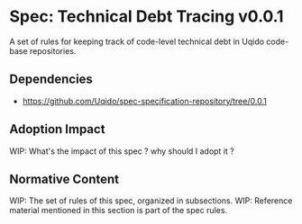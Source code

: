 # Spec: Technical Debt Tracing v0.0.1

A set of rules for keeping track of code-level technical debt in Uqido code-base repositories.

## Dependencies

- https://github.com/Uqido/spec-specification-repository/tree/0.0.1

## Adoption Impact

WIP: What's the impact of this spec ? why should I adopt it ?

## Normative Content

WIP: The set of rules of this spec, organized in subsections.
WIP: Reference material mentioned in this section is part of the spec rules.
